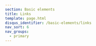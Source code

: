 ```yaml
---
section: Basic elements
title: Links
template: page.html
disqus_identifier: /basic-elements/links
nav_sort: 6
nav_groups:
  - primary
---
```

